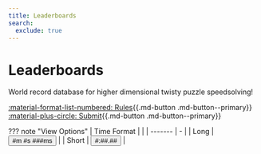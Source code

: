 ```yaml
---
title: Leaderboards
search:
  exclude: true
---
```


<meta property="og:type" content="website">
<meta property="og:title" content="Leaderboards" />
<meta property="og:description" content="World record database for higher dimensional twisty puzzle speedsolving" />
<meta property="og:url" content="https://hypercubing.xyz/" />
<meta property="og:image" content="https://assets.hypercubing.xyz/img/virt/mc4d_3x3x3x3.png" />

<script src="/javascripts/leaderboards.js"></script>

# Leaderboards




World record database for higher dimensional twisty puzzle speedsolving!


[:material-format-list-numbered: Rules](https://hypercubing.xyz/leaderboards/rules/){{.md-button .md-button--primary}}
[:material-plus-circle: Submit](https://forms.gle/Y7Vpi3pb8989Ay8W8){{.md-button .md-button--primary}}

??? note "View Options"
    | Time Format |  |
    | ------- | - |
    | Long | <input type="button" class="md-button md-button--primary" value="#m #s ###ms" onclick="LongTime()"/> |
    | Short | <input type="button" class="md-button" value="#:##.##"/> |

